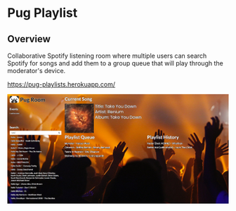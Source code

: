 # Pug Playlist

## Overview

Collaborative Spotify listening room where multiple users can search Spotify for songs and add them to a group queue that will play through the moderator's device.

https://pug-playlists.herokuapp.com/

![alt text](https://raw.githubusercontent.com/tmd913/project1/master/public/images/pug-screenshot.png?raw=true)
